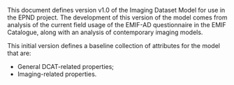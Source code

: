 This document defines version v1.0 of the Imaging Dataset Model for use in the EPND project. The development of this version of the model comes from analysis of the current field usage of the EMIF-AD questionnaire in the EMIF Catalogue, along with an analysis of contemporary imaging models.

This initial version defines a baseline collection of attributes for the model that are:
* General DCAT-related properties;
* Imaging-related properties.


